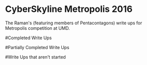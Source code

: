 # CyberSkyline Metropolis 2016
The Raman's (featuring members of Pentacontagons) write ups for Metropolis competition at UMD. 

#Completed Write Ups

#Partially Completed Write Ups

#Write Ups that aren't started
